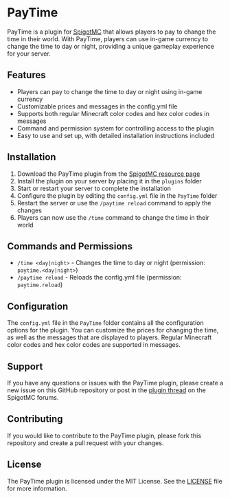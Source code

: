 # PayTime

PayTime is a plugin for [SpigotMC](https://www.spigotmc.org/) that allows players to pay to change the time in their world. With PayTime, players can use in-game currency to change the time to day or night, providing a unique gameplay experience for your server.

## Features

- Players can pay to change the time to day or night using in-game currency
- Customizable prices and messages in the config.yml file
- Supports both regular Minecraft color codes and hex color codes in messages
- Command and permission system for controlling access to the plugin
- Easy to use and set up, with detailed installation instructions included

## Installation

1. Download the PayTime plugin from the [SpigotMC resource page](https://www.spigotmc.org/resources/paytime.107012/)
2. Install the plugin on your server by placing it in the `plugins` folder
3. Start or restart your server to complete the installation
4. Configure the plugin by editing the `config.yml` file in the `PayTime` folder
5. Restart the server or use the `/paytime reload` command to apply the changes
6. Players can now use the `/time` command to change the time in their world

## Commands and Permissions

- `/time <day|night>` - Changes the time to day or night (permission: `paytime.<day|night>`)
- `/paytime reload` - Reloads the config.yml file (permission: `paytime.reload`)

## Configuration

The `config.yml` file in the `PayTime` folder contains all the configuration options for the plugin. You can customize the prices for changing the time, as well as the messages that are displayed to players. Regular Minecraft color codes and hex color codes are supported in messages.

## Support

If you have any questions or issues with the PayTime plugin, please create a new issue on this GitHub repository or post in the [plugin thread](https://www.spigotmc.org/threads/paytime.107012/) on the SpigotMC forums.

## Contributing

If you would like to contribute to the PayTime plugin, please fork this repository and create a pull request with your changes.

## License

The PayTime plugin is licensed under the MIT License. See the [LICENSE](LICENSE) file for more information.

